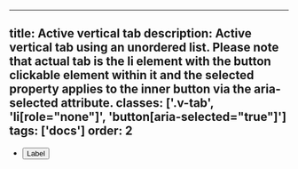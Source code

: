 <!--
 *              Copyright (c) 2025 Visa, Inc.
 *
 * Licensed under the Apache License, Version 2.0 (the "License");
 * you may not use this file except in compliance with the License.
 * You may obtain a copy of the License at
 *
 *         http://www.apache.org/licenses/LICENSE-2.0
 *
 * Unless required by applicable law or agreed to in writing, software
 * distributed under the License is distributed on an "AS IS" BASIS,
 * WITHOUT WARRANTIES OR CONDITIONS OF ANY KIND, either express or implied.
 * See the License for the specific language governing permissions and
 * limitations under the License.
 *
 -->
---
title: Active vertical tab 
description: Active vertical tab using an unordered list. Please note that actual tab is the li element with the button clickable element within it and the selected property applies to the inner button via the aria-selected attribute. 
classes: ['.v-tab', 'li[role="none"]', 'button[aria-selected="true"]']
tags: ['docs']
order: 2
---

<ul class="v-tabs v-tabs-vertical" role="tablist">
  <li class="v-tab" role="none">
    <button aria-selected="true" class="v-button v-button-tertiary" role="tab">
      Label
    </button>
  </li>
</ul>
